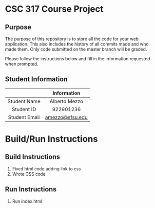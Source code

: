 # CSC 317 Course Project

## Purpose

The purpose of this repository is to store all the code for your web application. This also includes the history of all commits made and who made them. Only code submitted on the master branch will be graded.

Please follow the instructions below and fill in the information requested when prompted.

## Student Information

|               | Information   |
|:-------------:|:-------------:|
| Student Name  | Alberto Mezzo     |
| Student ID    | 922901236      |
| Student Email | amezzo@sfsu.edu   |



# Build/Run Instructions

## Build Instructions
1. Fixed html code adding link to css
2. Wrote CSS code

## Run Instructions
1. Run index.html
